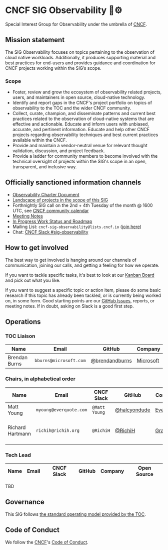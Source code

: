 # CNCF SIG Observability 🔭⚙️

Special Interest Group for Observability under the umbrella of [CNCF](https://www.cncf.io/).

## Mission statement

The SIG Observability focuses on topics pertaining to the observation of cloud native workloads. Additionally, it produces
supporting material and best practices for end-users and provides guidance and coordination for CNCF projects working within the SIG’s scope.

### Scope

* Foster, review and grow the ecosystem of observability related projects, users, and maintainers in open source, cloud-native technology.
* Identify and report gaps in the CNCF's project portfolio on topics of observability to the TOC and the wider CNCF community.
* Collect, curate, champion, and disseminate patterns and current best practices related to the observation of cloud-native systems that are effective and actionable. 
Educate and inform users with unbiased, accurate, and pertinent information. Educate and help other CNCF projects regarding observability techniques and best current practices available within the CNCF.
* Provide and maintain a vendor-neutral venue for relevant thought validation, discussion, and project feedback.
* Provide a ladder for community members to become involved with the technical oversight of projects within the SIG's scope in an open, transparent, and inclusive way.

## Officially sanctioned information channels

* [Observability Charter Document](observability-charter.md)
* [Landscape of projects in the scope of this SIG](https://landscape.cncf.io/category=observability-and-analysis&format=card-mode&grouping=category)
* Forthnightly SIG call on the 2nd + 4th Tuesday of the month @ 1600 UTC, see [CNCF community calendar](https://www.cncf.io/community/calendar/)
* [Meeting Notes](https://docs.google.com/document/d/1_QoF-njScSuGFI3Ge5zu-G8SbL6scQ8AzT1hq57bRoQ/edit)
* [In Progress Work Status and Roadmap](https://github.com/cncf/sig-observability/projects/1#card-36042463)
* Mailing List: `cncf-sig-observability@lists.cncf.io` ([join here](https://lists.cncf.io/g/cncf-sig-observability))
* Chat: [CNCF Slack #sig-observability](https://slack.cncf.io)

## How to get involved

The best way to get involved is hanging around our channels of communication, joining our calls, and getting a feeling for how we operate.

If you want to tackle specific tasks, it's best to look at our [Kanban Board](https://github.com/cncf/sig-observability/projects/1#card-36042463) and pick out what you like.

If you want to suggest a specific topic or action item, please do some basic research if this topic has already been tackled, or is currently being worked on, in some form. Good starting points are our [GitHub Issues](https://github.com/cncf/sig-observability/issues), reports, or meeting notes. If in doubt, asking on Slack is a good first step.
## Operations

### TOC Liaison

| Name                | Email                  |  GitHub                                            | Company                                 |
|---------------------|------------------------|----------------------------------------------------|-----------------------------------------|
| Brendan Burns       | `bburns@microsoft.com` | [@brendandburns](https://github.com/brendandburns) | [Microsoft](https://www.microsoft.com/) |                                                                                                          |

### Chairs, in alphabetical order

| Name                | Email                  | CNCF Slack         | GitHub                                         | Company                                 | Open Source                                                                                              |
|---------------------|------------------------|--------------------|------------------------------------------------|-----------------------------------------|----------------------------------------------------------------------------------------------------------|
| Matt Young          | `myoung@everquote.com` | `@Matt Young`      | [@halcyondude](https://github.com/halcyondude) | [Everquote](https://www.everquote.com/) |                                                                                                          |
| Richard Hartmann    | `richih@richih.org`   | `@RichiH`          | [@RichiH](https://github.com/RichiH)           | [Grafana](https://grafana.com/)         |  Prometheus [Team](https://prometheus.io/governance/#team-members); [PromCon](https://promcon.io/) Lead  |

### Tech Lead

| Name                | Email                  | CNCF Slack         | GitHub                                         | Company                                 | Open Source              |
|---------------------|------------------------|--------------------|------------------------------------------------|-----------------------------------------|--------------------------|

TBD

## Governance

This SIG follows [the standard operating model provided by the TOC](https://github.com/cncf/toc/blob/master/sigs/cncf-sigs.md#operating-model).

## Code of Conduct

We follow the [CNCF](https://www.cncf.io/)'s [Code of Conduct](https://github.com/cncf/foundation/blob/master/code-of-conduct.md).
